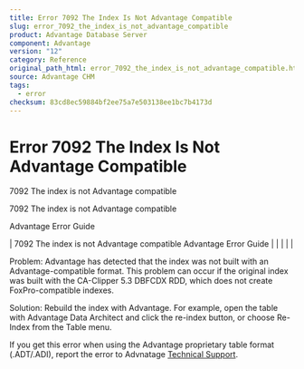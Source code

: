 ```yaml
---
title: Error 7092 The Index Is Not Advantage Compatible
slug: error_7092_the_index_is_not_advantage_compatible
product: Advantage Database Server
component: Advantage
version: "12"
category: Reference
original_path_html: error_7092_the_index_is_not_advantage_compatible.htm
source: Advantage CHM
tags:
  - error
checksum: 83cd8ec59884bf2ee75a7e503138ee1bc7b4173d
---
```


# Error 7092 The Index Is Not Advantage Compatible

7092 The index is not Advantage compatible

7092 The index is not Advantage compatible

Advantage Error Guide

| 7092 The index is not Advantage compatible  Advantage Error Guide |  |  |  |  |

Problem: Advantage has detected that the index was not built with an Advantage-compatible format. This problem can occur if the original index was built with the CA-Clipper 5.3 DBFCDX RDD, which does not create FoxPro-compatible indexes.

Solution: Rebuild the index with Advantage. For example, open the table with Advantage Data Architect and click the re-index button, or choose Re-Index from the Table menu.

If you get this error when using the Advantage proprietary table format (.ADT/.ADI), report the error to Advnatage [Technical Support](master_technical_support_u_s__and_canada.md).
